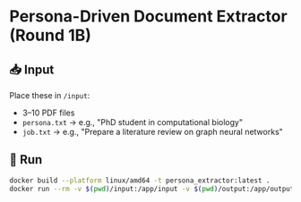 # Persona-Driven Document Extractor (Round 1B)

## 📥 Input

Place these in `/input`:
- 3–10 PDF files
- `persona.txt` → e.g., "PhD student in computational biology"
- `job.txt` → e.g., "Prepare a literature review on graph neural networks"

## 🚀 Run

```bash
docker build --platform linux/amd64 -t persona_extractor:latest .
docker run --rm -v $(pwd)/input:/app/input -v $(pwd)/output:/app/output --network none persona_extractor:latest
